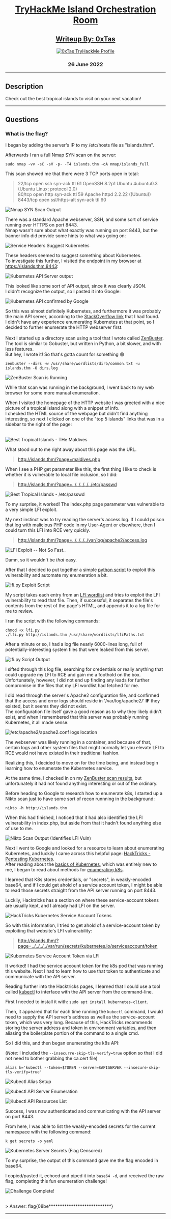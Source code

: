 <h1 align="center"><a href="https://tryhackme.com/room/islandorchestration">TryHackMe Island Orchestration Room</a></h1>

<h2 align="center"><a href="https://twitter.com/0xTas">Writeup By: 0xTas</a></h2>

<p align="center">
    <a href="https://tryhackme.com/p/0xTas">
        <img alt="0xTas TryHackMe Profile" src="https://tryhackme-badges.s3.amazonaws.com/0xTas.png?"></a>
</p>


<h3 align="center">26 June 2022</h3>

---

## Description

Check out the best tropical islands to visit on your next vacation!

---

## Questions

### What is the flag?

I began by adding the server's IP to my /etc/hosts file as "islands.thm". <br>

Afterwards I ran a full Nmap SYN scan on the server: <br>

`sudo nmap -vv -sC -sV -p- -T4 islands.thm -oA nmap/islands_full` <br>

This scan showed me that there were 3 TCP ports open in total: <br>

> 22/tcp   open  ssh           syn-ack ttl 61 OpenSSH 8.2p1 Ubuntu 4ubuntu0.3 (Ubuntu Linux; protocol 2.0) <br>
> 80/tcp   open  http          syn-ack ttl 59 Apache httpd 2.2.22 ((Ubuntu)) <br>
> 8443/tcp open  ssl/https-alt syn-ack ttl 60 <br>

![Nmap SYN Scan Output](https://i.imgur.com/iXk7Jje.png)

There was a standard Apache webserver, SSH, and some sort of service running over HTTPS on port 8443. <br>
Nmap wasn't sure about what exactly was running on port 8443, but the banner info did provide some hints to what was going on: <br>

![Service Headers Suggest Kubernetes](https://i.imgur.com/vhpV5aq.png)

These headers seemed to suggest something about Kubernetes. <br>
To investigate this further, I visited the endpoint in my browser at https://islands.thm:8443: <br>

![Kubernetes API Server output](https://i.imgur.com/QuzjZvI.png)

This looked like some sort of API output, since it was clearly JSON. <br>
I didn't recognize the output, so I pasted it into Google: <br>

![Kubernetes API confirmed by Google](https://i.imgur.com/dd81Lsw.png)

So this was almost definitely Kubernetes, and furthermore it was probably the main API server, according to the [StackOverflow link](https://stackoverflow.com/questions/62204651/kubernetes-forbidden-user-systemanonymous-cannot-get-path) that I had found. <br>
I didn't have any experience enumerating Kubernetes at that point, so I decided to further enumerate the HTTP webserver first. <br>
<br>
Next I started up a directory scan using a tool that I wrote called [ZenBuster](https://github.com/0xTas/zenbuster). <br>
The tool is similar to Gobuster, but written in Python, a bit slower, and with less features. <br>
But hey, I wrote it! So that's gotta count for something 😅 <br>

`zenbuster --dirs -w /usr/share/wordlists/dirb/common.txt -u islands.thm -O dirs.log` <br>

![ZenBuster Scan is Running](https://i.imgur.com/C4EEOnt.png)

While that scan was running in the background, I went back to my web browser for some more manual enumeration. <br>

When I visited the homepage of the HTTP website I was greeted with a nice picture of a tropical island along with a snippet of info. <br>
I checked the HTML source of the webpage but didn't find anything interesting, so next I clicked on one of the "top 5 islands" links that was in a sidebar to the right of the page: <br>
<br>

![Best Tropical Islands - THe Maldives](https://i.imgur.com/pU2Ulpv.png)

What stood out to me right away about this page was the URL. <br>

> http://islands.thm/?page=maldives.php <br>

When I see a PHP get parameter like this, the first thing I like to check is whether it is vulnerable to local file inclusion, so I did: <br>

> http://islands.thm/?page=../../../../../etc/passwd <br>

![Best Tropical Islands - /etc/passwd](https://i.imgur.com/qeplHe6.png)

To my surprise, it worked! The index.php page parameter was vulnerable to a very simple LFI exploit. <br>

My next instinct was to try reading the server's access.log. If I could poison that log with malicious PHP code in my User-Agent or elsewhere, then I could turn this LFI into RCE very quickly. <br>

> http://islands.thm/?page=../../../../var/log/apache2/access.log <br>

![LFI Exploit -- Not So Fast..](https://i.imgur.com/wXxTbrR.png)

Damn, so it wouldn't be *that* easy. <br>

After that I decided to put together a simple [python script](https://github.com/0xTas/ctf/blob/main/tryhackme/room_island_orchestration/lfi.py) to exploit this vulnerability and automate my enumeration a bit. <br>

![lfi.py Exploit Script](https://i.imgur.com/R4aeioi.png)

My script takes each entry from an [LFI wordlist](https://github.com/0xTas/ctf/blob/main/tryhackme/room_island_orchestration/lfipaths.txt) and tries to exploit the LFI vulnerability to read that file. 
Then, if successful, it separates the file's contents from the rest of the page's HTML, and appends it to a log file for me to review. <br>

I ran the script with the following commands: <br>

`chmod +x lfi.py` <br>
`./lfi.py http://islands.thm /usr/share/wordlists/lfiPaths.txt` <br>

After a minute or so, I had a log file nearly 6000-lines long, full of potentially-interesting system files that were leaked from this server. <br>

![lfi.py Script Output](https://i.imgur.com/NuAUrtN.png)

I sifted through this log file, searching for credentials or really anything that could upgrade my LFI to RCE and gain me a foothold on the box.
Unfortunately, however, I did not end up finding any leads for further compromise in the files that my LFI wordlist had fetched for me.
<br>

I did read through the server's Apache2 configuration file, and confirmed that the access and error logs should reside in '/var/log/apache2/' **IF** they existed, but it seems they did not exist.
<br>
The configuration file itself gave a good reason as to why they likely didn't exist, and when I remembered that this server was probably running Kubernetes, it all made sense: <br>

![/etc/apache2/apache2.conf logs location](https://i.imgur.com/EDuwSPS.png)

The webserver was likely running in a container, and because of that, certain logs and other system files that might normally let you elevate LFI to RCE would not have existed in their traditional fashion. <br>

Realizing this, I decided to move on for the time being, and instead begin learning how to enumerate the Kubernetes service. <br>

At the same time, I checked in on my [ZenBuster scan results](https://github.com/0xTas/ctf/blob/main/tryhackme/room_island_orchestration/dirs.log), but unfortunately it had not found anything interesting or out of the ordinary. <br>

Before heading to Google to research how to enumerate k8s, I started up a Nikto scan just to have some sort of recon runnning in the background: <br>

`nikto -h http://islands.thm` <br>

When this had finished, I noticed that it had also identified the LFI vulnerability in index.php, but aside from that it hadn't found anything else of use to me. <br>

![Nikto Scan Output (Identifies LFI Vuln)](https://i.imgur.com/T47PYH8.png)

Next I went to Google and looked for a resource to learn about enumerating Kubernetes, and luckily I came across this helpful page: [HackTricks - Pentesting Kubernetes](https://book.hacktricks.xyz/cloud-security/pentesting-kubernetes).
<br>
After reading about the [basics of Kubernetes](https://book.hacktricks.xyz/cloud-security/pentesting-kubernetes/kubernetes-basics), which was entirely new to me, I began to read about methods for [enumerating k8s](https://book.hacktricks.xyz/cloud-security/pentesting-kubernetes/kubernetes-enumeration).
<br>

I learned that K8s stores credentials, or "secrets", in weakly-encoded base64, and if I could get ahold of a service account token, I might be able to read those secrets straight from the API server running on port 8443. <br>

Luckily, Hacktricks has a section on where these service-account tokens are usually kept, and I already had LFI on the server. <br>

![HackTricks Kubernetes Service Account Tokens](https://i.imgur.com/XdlHwdP.png)

So with this information, I tried to get ahold of a service-account token by exploiting that website's LFI vulnerability: <br>

> http://islands.thm/?page=../../../../var/run/secrets/kubernetes.io/serviceaccount/token <br>

![Kubernetes Service Account Token via LFI](https://i.imgur.com/7RltmV1.png)

It worked! I had the service account token for the k8s pod that was running this website. Next I had to learn how to use that token to authenticate and communicate with the API server.
<br>

Reading further into the Hacktricks pages, I learned that I could use a tool called [kubectl](https://kubernetes.io/docs/reference/kubectl/cheatsheet/) to interface with the API server from the command-line. <br>

First I needed to install it with: `sudo apt install kubernetes-client`. <br>

Then, it appeared that for each time running the `kubectl` command, I would need to supply the API server's address as well as the service-account token, which was very long. 
Because of this, HackTricks recommends storing the server address and token in environment variables, and then aliasing the boilerplate portion of the command to a single cmd. <br>

So I did this, and then began enumerating the k8s API: <br>

(*Note:* I included the `--insecurre-skip-tls-verify=true` option so that I did not need to bother grabbing the ca.cert file) <br> 

`alias k='kubectl --token=$TOKEN --server=$APISERVER --insecure-skip-tls-verify=true'` <br>

![Kubectl Alias Setup](https://i.imgur.com/pDFFDlb.png)

![Kubectl API Server Enumeration](https://i.imgur.com/QroJa02.png)

![Kubectl API Resources List](https://i.imgur.com/vgwqesj.png)

Success, I was now authenticated and communicating with the API server on port 8443. <br>

From here, I was able to list the weakly-encoded secrets for the current namespace with the following command: <br>

`k get secrets -o yaml` <br>

![Kubernetes Server Secrets (Flag Censored)](https://i.imgur.com/hYPhRVi.png)

To my surprise, the output of this command gave me the flag encoded in base64. <br>

I copied/pasted it, echoed and piped it into `base64 -d`, and received the raw flag, completing this fun enumeration challenge! <br>

![Challenge Complete!](https://i.imgur.com/w2I3Lkn.png)

<br>
> Answer: flag{08be****************************}

---
